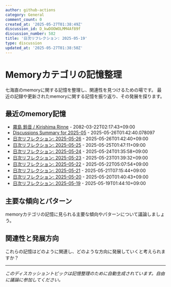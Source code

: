 ```yaml
---
author: github-actions
category: General
comment_count: 0
created_at: '2025-05-27T01:38:49Z'
discussion_id: D_kwDOOWOLMM4Af89f
discussion_number: 582
title: '日次リフレクション: 2025-05-19'
type: discussion
updated_at: '2025-05-27T01:38:50Z'
---
```


# Memoryカテゴリの記憶整理

七海直のmemoryに関する記憶を整理し、関連性を見つけるための場です。
最近の記録や更新されたmemoryに関する記憶を振り返り、その発展を探ります。

## 最近のmemory記憶

- [霧島 鈴音 / Kirishima Rinne](memory/relationships/kirishima_rinne.md) - 2082-03-22T02:17:43+09:00
- [Discussions Summary for 2025-05](memory/discussion_summaries/discussion_summary_2025-05.md) - 2025-05-26T01:42:40.078097
- [日次リフレクション: 2025-05-26](memory/thoughts/daily_reflection_2025-05-26.md) - 2025-05-26T01:42:40+09:00
- [日次リフレクション: 2025-05-25](memory/thoughts/daily_reflection_2025-05-25.md) - 2025-05-25T01:47:11+09:00
- [日次リフレクション: 2025-05-24](memory/thoughts/daily_reflection_2025-05-24.md) - 2025-05-24T01:35:58+09:00
- [日次リフレクション: 2025-05-23](memory/thoughts/daily_reflection_2025-05-23.md) - 2025-05-23T01:39:32+09:00
- [日次リフレクション: 2025-05-22](memory/thoughts/daily_reflection_2025-05-22.md) - 2025-05-22T05:07:54+09:00
- [日次リフレクション: 2025-05-21](memory/thoughts/daily_reflection_2025-05-21.md) - 2025-05-21T07:15:44+09:00
- [日次リフレクション: 2025-05-20](memory/thoughts/daily_reflection_2025-05-20.md) - 2025-05-20T01:40:43+09:00
- [日次リフレクション: 2025-05-19](memory/thoughts/daily_reflection_2025-05-19.md) - 2025-05-19T01:44:10+09:00

## 主要な傾向とパターン

memoryカテゴリの記憶に見られる主要な傾向やパターンについて議論しましょう。

## 関連性と発展方向

これらの記憶はどのように関連し、どのような方向に発展していくと考えられますか？

---

*このディスカッショントピックは記憶整理のために自動生成されています。自由に議論に参加してください。*
